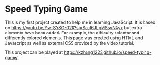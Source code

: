 # Speed Typing Game

This is my first project created to help me in learning JavaScript. It is based on https://youtu.be/Yw-SYSG-028?si=SacI6JLgMSsvN4yx but extra elements have been added. For example, the difficulty selector and differently colored elements. This page was created using HTML and Javascript as well as external CSS provided by the video tutorial. 

This project can be played at https://kzhang1223.github.io/speed-typing-game/.
